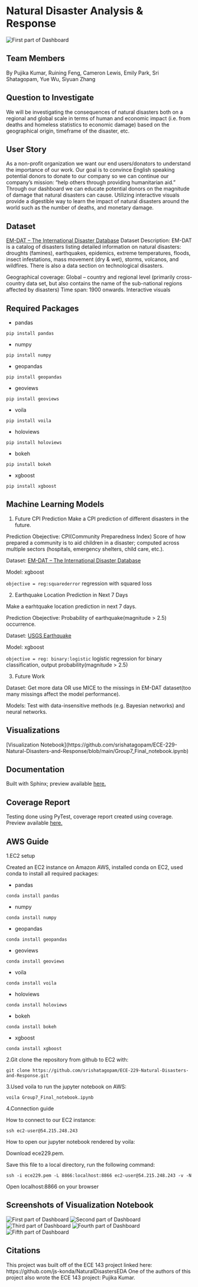 <h1>Natural Disaster Analysis & Response</h1>

![First part of Dashboard](image/Visualization_Header.png)


<h2>Team Members</h2>

By Pujika Kumar, Ruining Feng, Cameron Lewis, Emily Park, Sri Shatagopam, Yue Wu, Siyuan Zhang


<h2>Question to Investigate</h2>

We will be investigating the consequences of natural disasters both on a regional and global scale in terms of human and economic impact (i.e. from deaths and homeless statistics to economic damage) based on the geographical origin, timeframe of the disaster, etc.


<h2>User Story</h2>

As a non-profit organization we want our end users/donators to understand the importance of our work. Our goal is to convince English speaking potential donors to donate to our company so we can continue our company’s mission: “help others through providing humanitarian aid.” 
Through our dashboard we can educate potential donors on the magnitude of damage that natural disasters can cause. Utilizing interactive visuals provide a digestible way to learn the impact of natural disasters around the world such as the number of deaths, and monetary damage.


<h2>Dataset</h2>

<a href="https://www.emdat.be/">EM-DAT – The International Disaster Database<a>
Dataset Description: EM-DAT is a catalog of disasters listing detailed information on natural disasters: droughts (famines), earthquakes, epidemics, extreme temperatures, floods, insect infestations, mass movement (dry & wet), storms, volcanos, and wildfires. There is also a data section on technological disasters.


Geographical coverage: Global – country and regional level (primarily cross-country data set, but also contains the name of the sub-national regions affected by disasters)
Time span: 1900 onwards.
Interactive visuals 

<h2>Required Packages</h2>

* pandas

```
pip install pandas
```

* numpy

```
pip install numpy
```

* geopandas

```
pip install geopandas
```
  
* geoviews

```
pip install geoviews
```
* voila

```
pip install voila
```
  
* holoviews

```
pip install holoviews
```
  
* bokeh

```
pip install bokeh
```

* xgboost

```
pip install xgboost
```

<h2> Machine Learning Models </h2>

1. Future CPI Prediction
  Make a CPI prediction of different disasters in the future.
  
  Prediction Obejective: CPI(Community Preparedness Index) Score of how prepared a community is to aid children in a disaster; computed across multiple sectors (hospitals, emergency shelters, child care, etc.).
  
  Dataset: <a href="https://www.emdat.be/">EM-DAT – The International Disaster Database<a>
  
  Model: xgboost
  
  `objective = reg:squarederror` regression with squared loss

2. Earthquake Location Prediction in Next 7 Days
  
  Make a earhtquake location prediction in next 7 days.
  
  Prediction Obejective: Probability of earthquake(magnitude > 2.5) occurrence.
  
  Dataset: <a href="https://earthquake.usgs.gov/earthquakes/feed/v1.0/summary/all_month.csv">USGS Earthquake<a>
  
  Model: xgboost
  
  `objective = reg: binary:logistic` logistic regression for binary classification, output probability(magnitude > 2.5)
 
3. Future Work
  
  Dataset: Get more data OR use MICE to the missings in EM-DAT dataset(too many missings affect the model performance).
  
  Models: Test with data-insensitive methods (e.g. Bayesian networks) and neural networks.

<h2> Visualizations</h2>
[Visualization Notebook](https://github.com/srishatagopam/ECE-229-Natural-Disasters-and-Response/blob/main/Group7_Final_notebook.ipynb)
  

<h2> Documentation</h2>

Built with Sphinx; preview available <a href="https://htmlpreview.github.io/?https://github.com/srishatagopam/ECE-229-Natural-Disasters-and-Response/blob/main/docs/build/html/index.html#disaster-analysis-temporal"> here.<a>
  
<h2> Coverage Report</h2>
Testing done using PyTest, coverage report created using coverage. Preview available <a href="https://htmlpreview.github.io/?https://github.com/srishatagopam/ECE-229-Natural-Disasters-and-Response/blob/main/htmlcov/index.html"> here.<a>

<h2> AWS Guide </h2>

1.EC2 setup

Created an EC2 instance on Amazon AWS, installed conda on EC2, used conda to install all required packages:
  
* pandas

```
conda install pandas
```

* numpy

```
conda install numpy
```

* geopandas

```
conda install geopandas
```
  
* geoviews

```
conda install geoviews
```
* voila

```
conda install voila
```
  
* holoviews

```
conda install holoviews
```
  
* bokeh

```
conda install bokeh
```

* xgboost

```
conda install xgboost
```

2.Git clone the repository from github to EC2 with:

```
git clone https://github.com/srishatagopam/ECE-229-Natural-Disasters-and-Response.git
```
  
3.Used voila to run the jupyter notebook on AWS:
  
```
voila Group7_Final_notebook.ipynb
```

4.Connection guide

How to connect to our EC2 instance:

```
ssh ec2-user@54.215.248.243
```
  
How to open our jupyter notebook rendered by voila: 

Download ece229.pem.

Save this file to a local directory, run the following command:

```
ssh -i ece229.pem -L 8866:localhost:8866 ec2-user@54.215.248.243 -v -N
```

Open localhost:8866 on your browser

<h2> Screenshots of Visualization Notebook</h2>

![First part of Dashboard](image/Visualization_Header.png)
![Second part of Dashboard](image/Disaster_distribution.png)
![Third part of Dashboard](image/Time_analysis_disasters.png)
![Fourth part of Dashboard](image/CPI_prediction.png)
![Fifth part of Dashboard](image/earthquake_prediction.png)


<h2>Citations</h2>
This project was built off of the ECE 143 project linked here: https://github.com/js-konda/NaturalDisastersEDA
One of the authors of this project also wrote the ECE 143 project: Pujika Kumar.
